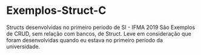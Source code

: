 # Exemplos-Struct-C
Structs desenvolvidas no primeiro período de SI - IFMA 2019
São Exemplos de CRUD, sem relação com bancos, de Struct.
Leve em consideração que foram desenvolvidas quando eu estava no primeiro período da universidade.
